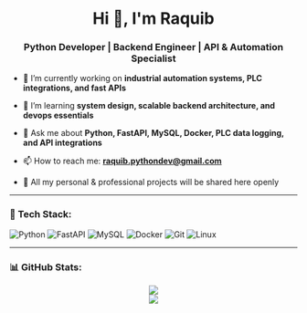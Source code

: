 <h1 align="center">Hi 👋, I'm Raquib</h1>
<h3 align="center">Python Developer | Backend Engineer | API & Automation Specialist</h3>

- 🔭 I’m currently working on **industrial automation systems, PLC integrations, and fast APIs**

- 🌱 I’m learning **system design, scalable backend architecture, and devops essentials**

- 💬 Ask me about **Python, FastAPI, MySQL, Docker, PLC data logging, and API integrations**

- 📫 How to reach me: **raquib.pythondev@gmail.com**

- 📁 All my personal & professional projects will be shared here openly

---

### 🚀 Tech Stack:
![Python](https://img.shields.io/badge/-Python-333?style=flat&logo=python)
![FastAPI](https://img.shields.io/badge/-FastAPI-333?style=flat&logo=fastapi)
![MySQL](https://img.shields.io/badge/-MySQL-333?style=flat&logo=mysql)
![Docker](https://img.shields.io/badge/-Docker-333?style=flat&logo=docker)
![Git](https://img.shields.io/badge/-Git-333?style=flat&logo=git)
![Linux](https://img.shields.io/badge/-Linux-333?style=flat&logo=linux)

---

### 📊 GitHub Stats:
<p align="center">
  <img src="https://github-readme-stats.vercel.app/api?username=raquib-dev&show_icons=true&theme=tokyonight" />
  <br/>
  <img src="https://github-readme-stats.vercel.app/api/top-langs/?username=raquib-dev&layout=compact&theme=tokyonight" />
</p>
